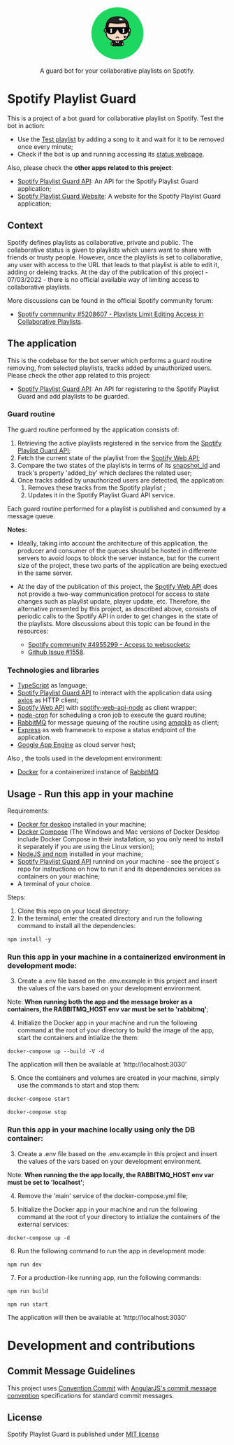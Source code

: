 <p align="center">
  <img src="./public/images/guardBot-1db954-circle.png" width="120" alt="Guard Bot Logo" />
</p>
<p align="center">A guard bot for your collaborative playlists on Spotify.</p>
  
# Spotify Playlist Guard
This is a project of a bot guard for collaborative playlist on Spotify. Test the bot in action:
- Use the [Test playlist](https://open.spotify.com/playlist/5wkdAzv8ZArH5cyvXQTRYe) by adding a song to it and wait for it to be removed once every minute;
- Check if the bot is up and running accessing its [status webpage](https://astute-sign-411023.uc.r.appspot.com/).

Also, please check the **other apps related to this project**:

-   [Spotify Playlist Guard API](https://github.com/marcus-castanho/spotify-playlist-guard-api): An API for the Spotify Playlist Guard application;
-   [Spotify Playlist Guard Website](https://github.com/marcus-castanho/spotify-playlist-guard-website): A website for the Spotify Playlist Guard application;

## Context

Spotify defines playlists as collaborative, private and public. The collaborative status is given to playlists which users want to share with friends or trusty people. However, once the playlists is set to collaborative, any user with access to the URL that leads to that playlist is able to edit it, adding or deleing tracks. At the day of the publication of this project - 07/03/2022 - there is no official available way of limiting access to collaborative playlists.

More discussions can be found in the official Spotify community forum:

-   [Spotify commnunity #5208607 - Playlists Limit Editing Access in Collaborative Playlists](https://community.spotify.com/t5/Live-Ideas/Playlists-Limit-Editing-Access-in-Collaborative-Playlists/idi-p/5208607).

## The application

This is the codebase for the bot server which performs a guard routine removing, from selected playlists, tracks added by unauthorized users. Please check the other app related to this project:

-   [Spotify Playlist Guard API](https://github.com/marcus-castanho/spotify-playlist-guard-api): An API for registering to the Spotify Playlist Guard and add playlists to be guarded.

### Guard routine

The guard routine performed by the application consists of:

1. Retrieving the active playlists registered in the service from the [Spotify Playlist Guard API](https://github.com/marcus-castanho/spotify-playlist-guard-api);
2. Fetch the current state of the playlist from the [Spotify Web API](https://developer.spotify.com/documentation/web-api/);
3. Compare the two states of the playlists in terms of its [snapshot_id](https://developer.spotify.com/documentation/general/guides/working-with-playlists/#version-control-and-snapshots) and track's property 'added_by' which declares the related user;
4. Once tracks added by unauthorized users are detected, the application:
    1. Removes these tracks from the Spotify playlist ;
    2. Updates it in the Spotify Playlist Guard API service.

Each guard routine performed for a playlist is published and consumed by a message queue.

**Notes:**

-   Ideally, taking into account the architecture of this application, the producer and consumer of the queues should be hosted in differente servers to avoid loops to block the server instance, but for the current size of the project, these two parts of the application are being exectued in the same server.
-   At the day of the publication of this project, the [Spotify Web API](https://developer.spotify.com/documentation/web-api/) does not provide a two-way communication protocol for access to state changes such as playlist update, player update, etc. Therefore, the alternative presented by this project, as described above, consists of periodic calls to the Spotify API in order to get changes in the state of the playlists. More discussions about this topic can be found in the resources:

    -   [Spotify commnunity #4955299 - Access to websockets](https://community.spotify.com/t5/Spotify-for-Developers/Access-to-websockets/td-p/4955299);
    -   [Github Issue #1558](https://github.com/spotify/web-api/issues/1558).

### Technologies and libraries

-   [TypeScript](https://www.typescriptlang.org/) as language;
-   [Spotify Playlist Guard API](https://github.com/marcus-castanho/spotify-playlist-guard-api) to interact with the application data using [axios](https://axios-http.com/) as HTTP client;
-   [Spotify Web API](https://developer.spotify.com/documentation/web-api/) with [spotify-web-api-node](https://github.com/thelinmichael/spotify-web-api-node) as client wrapper;
-   [node-cron](https://github.com/node-cron/node-cron) for scheduling a cron job to execute the guard routine;
-   [RabbitMQ](https://www.rabbitmq.com/) for message queuing of the routine using [amqplib](https://github.com/amqp-node/amqplib) as client;
-   [Express](https://expressjs.com/) as web framework to expose a status endpoint of the application.
-   [Google App Engine](https://cloud.google.com/appengine) as cloud server host;

Also , the tools used in the development environment:

-   [Docker](https://www.docker.com/) for a containerized instance of [RabbitMQ](https://hub.docker.com/_/rabbitmq).

## Usage - Run this app in your machine

Requirements:

-   [Docker for deskop](https://www.docker.com/products/docker-desktop) installed in your machine;
-   [Docker Compose](https://docs.docker.com/compose) (The Windows and Mac versions of Docker Desktop include Docker Compose in their installation, so you only need to install it separately if you are using the Linux version);
-   [NodeJS and npm](https://nodejs.org/en/) installed in your machine;
-   [Spotify Playlist Guard API](https://github.com/marcus-castanho/spotify-playlist-guard-api) runnind on your machine - see the project`s repo for instructions on how to run it and its dependencies services as containers on your machine;
-   A terminal of your choice.

Steps:

1. Clone this repo on your local directory;
2. In the terminal, enter the created directory and run the following command to install all the dependencies:

```
npm install -y
```

### Run this app in your machine in a containerized environment in development mode:

3. Create a .env file based on the .env.example in this project and insert the values of the vars based on your development environment.

Note: **When running both the app and the message broker as a containers, the RABBITMQ_HOST env var must be set to 'rabbitmq'**;

4. Initialize the Docker app in your machine and run the following command at the root of your directory to build the image of the app, start the containers and intialize the them:

```
docker-compose up --build -V -d
```

The application will then be available at 'http://localhost:3030'

5. Once the containers and volumes are created in your machine, simply use the commands to start and stop them:

```
docker-compose start
```

```
docker-compose stop
```

### Run this app in your machine locally using only the DB container:

3. Create a .env file based on the .env.example in this project and insert the values of the vars based on your development environment.

Note: **When running the the app locally, the RABBITMQ_HOST env var must be set to 'localhost'**;

4. Remove the 'main' service of the docker-compose.yml file;

5. Initialize the Docker app in your machine and run the following command at the root of your directory to intialize the containers of the external services:

```
docker-compose up -d
```

6. Run the following command to run the app in development mode:

```
npm run dev
```

7. For a production-like running app, run the following commands:

```
npm run build
```

```
npm run start
```

The application will then be available at 'http://localhost:3030'

# Development and contributions

## Commit Message Guidelines

This project uses [Convention Commit](https://www.conventionalcommits.org/) with [ AngularJS's commit message convention](https://github.com/angular/angular.js/blob/master/DEVELOPERS.md#-git-commit-guidelines) specifications for standard commit messages.

## License

Spotify Playlist Guard is published under [MIT license](https://github.com/marcus-castanho/spotify_playlist_guard/blob/main/LICENSE)
